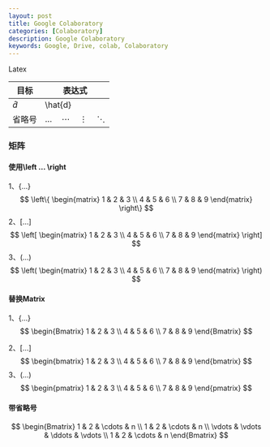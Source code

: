 ```yaml
---
layout: post
title: Google Colaboratory
categories: [Colaboratory]
description: Google Colaboratory
keywords: Google, Drive, colab, Colaboratory
---
```

Latex

目标 | 表达式
-| -
$\hat{d}$ | \hat{d}
省略号 | $\dots \quad \cdots \quad \vdots \quad \ddots$


### 矩阵
#### 使用\left ... \right
1、{...}
$$
\left\{
\begin{matrix}
    1 & 2 & 3 \\
    4 & 5 & 6 \\
    7 & 8 & 9
\end{matrix}
\right\}
$$
2、[...]
$$
\left[
\begin{matrix}
    1 & 2 & 3 \\
    4 & 5 & 6 \\
    7 & 8 & 9
\end{matrix}
\right]
$$
3、(...)
$$
\left(
\begin{matrix}
    1 & 2 & 3 \\
    4 & 5 & 6 \\
    7 & 8 & 9
\end{matrix}
\right)
$$

#### 替换Matrix
1、{...}
$$
\begin{Bmatrix}
    1 & 2 & 3 \\
    4 & 5 & 6 \\
    7 & 8 & 9
\end{Bmatrix}
$$

2、[...]
$$
\begin{bmatrix}
    1 & 2 & 3 \\
    4 & 5 & 6 \\
    7 & 8 & 9
\end{bmatrix}
$$
3、(...)
$$
\begin{pmatrix}
    1 & 2 & 3 \\
    4 & 5 & 6 \\
    7 & 8 & 9
\end{pmatrix}
$$

#### 带省略号
$$
\begin{Bmatrix}
    1 & 2 & \cdots & n \\
    1 & 2 & \cdots & n \\
    \vdots & \vdots & \ddots & \vdots \\
    1 & 2 & \cdots & n
\end{Bmatrix}
$$